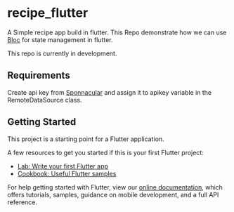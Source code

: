 # recipe_flutter

A Simple recipe app build in flutter. This Repo demonstrate how we can use [Bloc](https://bloclibrary.dev/#/) for state management in flutter.

This repo is currently in development.

## Requirements

Create api key from [Sponnacular](https://spoonacular.com/) and assign it to apikey variable in the RemoteDataSource class.

## Getting Started

This project is a starting point for a Flutter application.

A few resources to get you started if this is your first Flutter project:

- [Lab: Write your first Flutter app](https://flutter.dev/docs/get-started/codelab)
- [Cookbook: Useful Flutter samples](https://flutter.dev/docs/cookbook)

For help getting started with Flutter, view our
[online documentation](https://flutter.dev/docs), which offers tutorials,
samples, guidance on mobile development, and a full API reference.
